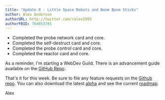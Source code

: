 ```yaml
---
title: "Update 8 - Little Space Robots and Boom Boom Sticks"
author: Alex Anderson
authorURL: http://twitter.com/ralex1993
authorFBID: 764853781
---
```


* Completed the probe network card and core.
* Completed the self-destruct card and core.
* Completed the probe control card and core.
* Completed the reactor card and core.

As a reminder, I'm starting a WebDev Guild. There is an advancement guide available on the [GitHub Repo](https://github.com/alexanderson1993/webdev-guild).

That's it for this week. Be sure to file any feature requests on the [Github repo](https://github.com/Thorium-Sim/thorium/issues). You can also download the latest [alpha](https://github.com/Thorium-Sim/thorium/releases) and see the current [roadmap](https://github.com/Thorium-Sim/thorium/projects/2).

Alex
